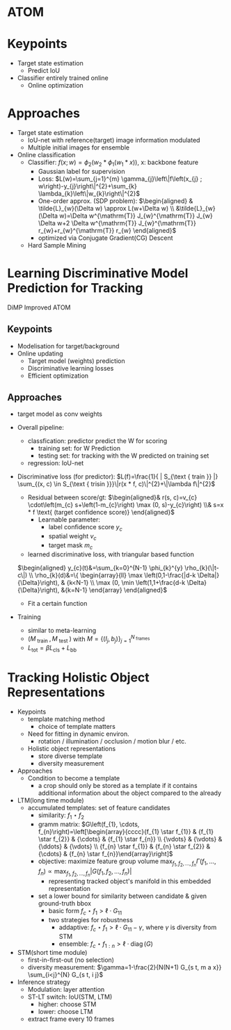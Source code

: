 # ATOM
# Keypoints
  * Target state estimation
    * Predict IoU
  * Classifier entirely trained online
    * Online optimization
# Approaches
  * Target state estimation
    * IoU-net with reference(target) image information modulated
    * Multiple initial images for ensemble
  * Online classification
    * Classifier: $f(x ; w)=\phi_{2}\left(w_{2} * \phi_{1}\left(w_{1} * x\right)\right)$, x: backbone feature
      * Gaussian label for supervision
      * Loss: $L(w)=\sum_{j=1}^{m} \gamma_{j}\left\|f\left(x_{j} ; w\right)-y_{j}\right\|^{2}+\sum_{k} \lambda_{k}\left\|w_{k}\right\|^{2}$
      * One-order approx. (SDP problem):
      $\begin{aligned}
      & \tilde{L}_{w}(\Delta w) \approx L(w+\Delta w)
      \\
      &\tilde{L}_{w}(\Delta w)=\Delta w^{\mathrm{T}} J_{w}^{\mathrm{T}} J_{w} \Delta w+2 \Delta w^{\mathrm{T}} J_{w}^{\mathrm{T}} r_{w}+r_{w}^{\mathrm{T}} r_{w}
      \end{aligned}$
      * optimized via Conjugate Gradient(CG) Descent
    * Hard Sample Mining




# Learning Discriminative Model Prediction for Tracking
DiMP
Improved ATOM
## Keypoints
* Modelisation for target/background
* Online updating
  * Target model (weights) prediction
  * Discriminative learning losses
  * Efficient optimization

## Approaches
* target model as conv weights
* Overall pipeline:
  * classfication: predictor predict the W for scoring
    * training set: for W Prediction
    * testing set: for tracking with the W predicted on training set
  * regression: IoU-net
* Discriminative loss (for predictor):
  $L(f)=\frac{1}{ | S_{\text { train }} |} \sum_{(x, c) \in S_{\text { trisin }}}\|r(x * f, c)\|^{2}+\|\lambda f\|^{2}$
  * Residual between score/gt:
    $\begin{aligned}&
    r(s, c)=v_{c} \cdot\left(m_{c} s+\left(1-m_{c}\right) \max (0, s)-y_{c}\right)
    \\&
    s=x * f \text{ (target confidence score)}
    \end{aligned}$
    * Learnable parameter:
      * label confidence score $y_c$
      * spatial weight $v_c$
      * target mask $m_c$
  * learned discriminative loss, with triangular based function

  $\begin{aligned}
  y_{c}(t)&=\sum_{k=0}^{N-1} \phi_{k}^{y} \rho_{k}(\|t-c\|)
  \\
  \rho_{k}(d)&=\{
  \begin{array}{ll}
  \max \left(0,1-\frac{|d-k \Delta|}{\Delta}\right), & {k<N-1}
  \\
  \max (0, \min \left(1,1+\frac{d-k \Delta}{\Delta}\right), &{k=N-1}
  \end{array}
  \end{aligned}$
  <!---->
    * Fit a certain function
* Training
  * similar to meta-learning
  * $\left(M_{\text { train }}, M_{\text { test }}\right)$ with $M=\left\{\left(I_{j}, b_{j}\right)\right\}_{j=1}^{N_{\text { frames }}}$
  * $L_{\mathrm{tot}}=\beta L_{\mathrm{cls}}+L_{\mathrm{bb}}$

# Tracking Holistic Object Representations
* Keypoints
  * template matching method
    * choice of template matters
  * Need for fitting in dynamic environ.
    * rotation / illumination / occlusion / motion blur / etc.
  * Holistic object representations
    * store diverse template
    * diversity measurement
* Approaches
  * Condition to become a template
    * a crop should only be stored as a template if it contains additional information about the object compared to the already
* LTM(long time module)
  * accumulated templates: set of feature candidates
    * similarity: $f_{1} \star f_{2}$
    * gramm matrix:
      $G\left(f_{1}, \cdots, f_{n}\right)=\left[\begin{array}{cccc}{f_{1} \star f_{1}} & {f_{1} \star f_{2}} & {\cdots} & {f_{1} \star f_{n}} \\ {\vdots} & {\vdots} & {\ddots} & {\vdots} \\ {f_{n} \star f_{1}} & {f_{n} \star f_{2}} & {\cdots} & {f_{n} \star f_{n}}\end{array}\right]$
    * objective: maximize feature group volume $\max _{f_{1}, f_{2}, \ldots, f_{n}} \Gamma\left(f_{1}, \ldots, f_{n}\right) \propto \max _{f_{1}, f_{2}, \ldots, f_{n}}\left|G\left(f_{1}, f_{2}, \ldots, f_{n}\right)\right|$
      * representing tracked object's manifold in this embedded representation
    * set a lower bound for similarity between candidate & given ground-truth bbox
      * basic form $f_{c} \star f_{1}>\ell \cdot G_{11}$
      * two strategies for robustness
        * addaptive: $f_{c} \star f_{1}>\ell \cdot G_{11}-\gamma$, where $\gamma$ is diversity from STM
        * ensemble: $f_{c} \star f_{1 : n}>\ell \cdot \operatorname{diag}(G)$
* STM(short time module)
  * first-in-first-out (no selection)
  * diversity measurement: $\gamma=1-\frac{2}{N(N+1) G_{s t, m a x}} \sum_{i<j}^{N} G_{s t, i j}$
* Inference strategy
  * Modulation: layer attention
  * ST-LT switch: IoU(STM, LTM)
    * higher: choose STM
    * lower: choose LTM
  * extract frame every 10 frames

